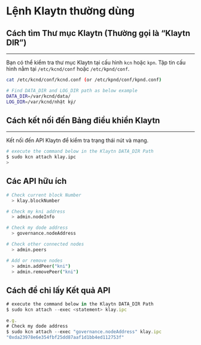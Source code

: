 # Lệnh Klaytn thường dùng <a id="klaytn-command"></a>



## Cách tìm Thư mục Klaytn (Thường gọi là “Klaytn DIR”)

---
Bạn có thể kiểm tra thư mục Klaytn tại cấu hình `kcn` hoặc `kpn`. Tập tin cấu hình nằm tại `/etc/kcnd/conf` hoặc `/etc/kpnd/conf`.

```bash
cat /etc/kcnd/conf/kcnd.conf (or /etc/kpnd/conf/kpnd.conf)

# Find DATA_DIR and LOG_DIR path as below example
DATA_DIR=/var/kcnd/data/
LOG_DIR=/var/kcnd/nhật ký/
```

## Cách kết nối đến Bảng điều khiển Klaytn

---
Kết nối đến API Klaytn để kiểm tra trạng thái nút và mạng.

```bash
# execute the command below in the Klaytn DATA_DIR Path
$ sudo kcn attach klay.ipc
> 
```

## Các API hữu ích

```bash
# Check current block Number
  > klay.blockNumber

# Check my kni address
  > admin.nodeInfo

# Check my dode address
  > governance.nodeAddress

# Check other connected nodes
  > admin.peers

# Add or remove nodes
  > admin.addPeer("kni")
  > admin.removePeer("kni")
```

## Cách để chỉ lấy Kết quả API

```jsx
# execute the command below in the Klaytn DATA_DIR Path
$ sudo kcn attach --exec <statement> klay.ipc

e.g.
# Check my dode address
$ sudo kcn attach --exec "governance.nodeAddress" klay.ipc
"0xda23978e6e354fbf25dd87aaf1d1bb4ed112753f"
```
